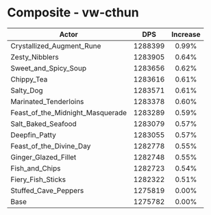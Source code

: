 # Composite - vw-cthun
| Actor | DPS | Increase |
|---|:---:|:---:|
|Crystallized_Augment_Rune|1288399|0.99%|
|Zesty_Nibblers|1283905|0.64%|
|Sweet_and_Spicy_Soup|1283656|0.62%|
|Chippy_Tea|1283616|0.61%|
|Salty_Dog|1283571|0.61%|
|Marinated_Tenderloins|1283378|0.60%|
|Feast_of_the_Midnight_Masquerade|1283289|0.59%|
|Salt_Baked_Seafood|1283079|0.57%|
|Deepfin_Patty|1283055|0.57%|
|Feast_of_the_Divine_Day|1282778|0.55%|
|Ginger_Glazed_Fillet|1282748|0.55%|
|Fish_and_Chips|1282723|0.54%|
|Fiery_Fish_Sticks|1282322|0.51%|
|Stuffed_Cave_Peppers|1275819|0.00%|
|Base|1275782|0.00%|
